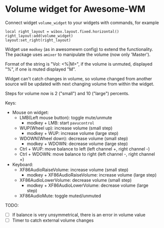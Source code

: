 
# Volume widget for Awesome-WM

Connect widget `volume_widget` to your widgets with commands, for
example

    local right_layout = wibox.layout.fixed.horizontal()
    right_layout:add(volume_widget)
    layout:set_right(right_layout)

Widget use `modkey` (as in awesomewm config) to extend the
functionality.  The package uses `amixer` to manipulate the volume
(now only 'Master').

Format of the string is "Vol: <volume value in perc><%|M>", if the
volume is unmuted, displayed "%", if one is muted displayed "M".

Widget can't catch changes in volume, so volume changed from another
source will be updated with next changing volume from within the
widget.

Steps for volume now is 2 ("small") and 10 ("large") percents.

Keys:
- Mouse on widget:
  - LMB(Left mouse button): toggle mute/unmute
    - modkey + LMB: start `pavucontrol`
  - WUP(Wheel up): increase volume (small step)
    - modkey + WUP: increase volume (large step)
  - WDOWN(Wheel down): decrease volume (small step)
    - modkey + WDOWN: decrease volume (large step)
  - Ctrl + WUP: move balance to left (left channel +, right channel -)
  - Ctrl + WDOWN: move balance to right (left channel -, right channel +)
- Keyboard:
  - XF86AudioRaiseVolume: increase volume (small step)
    - modkey + XF86AudioRaiseVolume: increase volume (large step)
  - XF86AudioLowerVolume: decrease volume (small step)
    - modkey + XF86AudioLowerVolume: decrease volume (large step)
  - XF86AudioMute: toggle muted/unmuted

TODO:
- [ ] If balance is very unsymmetrical, there is an error in volume value
- [ ] Timer to catch external volume changes
